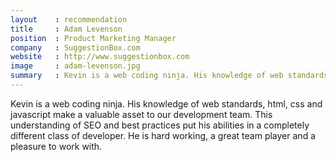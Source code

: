 ```yaml
---
layout    : recommendation
title     : Adam Levenson
position  : Product Marketing Manager
company   : SuggestionBox.com
website   : http://www.suggestionbox.com
image     : adam-levenson.jpg
summary   : Kevin is a web coding ninja. His knowledge of web standards, html, css and javascript make a valuable asset to our development team. [...] He is hard working, a great team player and a pleasure to work with.
---
```


Kevin is a web coding ninja. His knowledge of web standards, html, css and javascript make a valuable asset to our development team. This understanding of SEO and best practices put his abilities in a completely different class of developer. He is hard working, a great team player and a pleasure to work with.